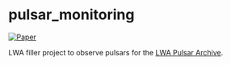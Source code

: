 # pulsar_monitoring

[![Paper](https://img.shields.io/badge/arXiv-1410.7422-blue.svg)](https://arxiv.org/pdf/1410.7422.pdf)

LWA filler project to observe pulsars for the [LWA Pulsar Archive](https://lda10g.alliance.unm.edu/PulsarArchive/).
